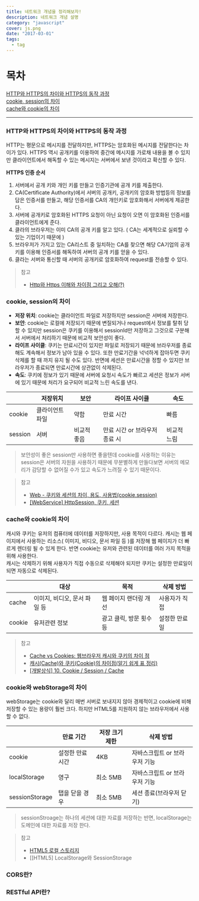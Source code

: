 ```yaml
---
title: 네트워크 개념을 정리해보자!
description: 네트워크 개념 설명
category: "javascript"
cover: js.png
date: "2017-03-01"
tags:
  - tag
---
```


# 목차

[HTTP와 HTTPS의 차이와 HTTPS의 동작 과정](#http와-https의-차이와-https의-동작-과정)  
[cookie, session의 차이](#cookie-session-local-storage의-차이)  
[cache와 cookie의 차이](#cache와-cookie의-차이)

---

### HTTP와 HTTPS의 차이와 HTTPS의 동작 과정

HTTP는 평문으로 메시지를 전달하지만, HTTPS는 암호화된 메시지를 전달한다는 차이가 있다. HTTPS 역시 공개키를 이용하여 중간에 메시지를 가로채 내용을 볼 수 있지만 클라이언트에서 해독할 수 있는 메시지는 서버에서 보낸 것이라고 확신할 수 있다.

**HTTPS 인증 순서**

1. 서버에서 공개 키와 개인 키를 만들고 인증기관에 공개 키를 제출한다.
2. CA(Certificate Authority)에서 서버의 공개키, 공개키의 암호화 방법등의 정보를 담은 인증서를 만들고, 해당 인증서를 CA의 개인키로 암호화해서 서버에게 제공한다.
3. 서버에 공개키로 암호화된 HTTPS 요청이 아닌 요청이 오면 이 암호화된 인증서를 클라이언트에게 준다.
4. 클라의 브라우저는 이미 CA의 공개 키를 알고 있다. ( CA는 세계적으로 실뢰할 수 있는 기업이기 때문에 )
5. 브라우저가 가지고 있는 CA리스트 중 일치하는 CA를 찾으면 해당 CA기업의 공개키를 이용해 인증서를 해독하여 서버의 공개 키를 얻을 수 있다.
6. 클라는 서버와 통신할 때 서버의 공개키로 암호화하여 request를 전송할 수 있다.

> 참고
>
> - [Http와 Https 이해와 차이점 그리고 오해(?)](https://jeong-pro.tistory.com/89)

### cookie, session의 차이

- **저장 위치**: cookie는 클라이언트 파일로 저장하지만 session은 서버에 저장한다.
- **보안**: cookie는 로컬에 저장되기 때문에 변질되거나 request에서 정보를 탈취 당할 수 있지만 session은 쿠키를 이용해서 sessionId만 저장하고 그것으로 구분해서 서버에서 처리하기 때문에 비교적 보안성이 좋다.
- **라이프 사이클**: 쿠키는 만료시간이 있지만 파일로 저장되기 때문에 브라우저를 종료해도 계속해서 정보가 남아 있을 수 있다. 또한 만료기간을 넉넉하게 잡아두면 쿠키 삭제를 할 때 까지 유지 될 수도 있다. 반면에 세션은 만료시간을 정할 수 있지만 브라우저가 종료되면 만료시간에 상관없이 삭제된다.
- **속도**: 쿠키에 정보가 있기 때문에 서버에 요청시 속도가 빠르고 세션은 정보가 서버에 있기 때문에 처리가 요구되어 비교적 느린 속도를 낸다.

|         | 저장위치        | 보안        | 라이프 사이클                 | 속도        |
| ------- | --------------- | ----------- | ----------------------------- | ----------- |
| cookie  | 클라이언트 파일 | 약함        | 만료 시간                     | 빠름        |
| session | 서버            | 비교적 좋음 | 만료 시간 or 브라우저 종료 시 | 비교적 느림 |

> 보안성이 좋은 session만 사용하면 좋을텐데 cookie를 사용하는 이유는 session은 서버의 자원을 사용하기 때문에 무분별하게 만들다보면 서버의 메모리가 감당할 수 없어질 수가 있고 속도가 느려질 수 있기 때문이다.

> 참고
>
> - [Web - 쿠키와 세션의 차이, 용도, 사용법(cookie,session)](https://jeong-pro.tistory.com/80)
> - [[WebService] HttpSession, 쿠키, 세션](https://eehoeskrap.tistory.com/5)

### cache와 cookie의 차이

캐시와 쿠키는 유저의 컴퓨터에 데이터를 저장하지만, 사용 목적이 다르다. 캐시는 웹 페이지에서 사용하는 리소스( 이미지, 비디오, 문서 파일 등 )를 저장해 웹 페이지가 더 빠르게 렌더링 될 수 있게 한다. 반면 cookie는 유저와 관련된 데이터를 여러 가지 목적을 위해 사용한다.  
캐시는 삭제하기 위해 사용자가 직접 수동으로 삭제해야 되지만 쿠키는 설정한 만료일이 되면 자동으로 삭제된다.

|        | 대상                         | 목적                    | 삭제 방법     |
| ------ | ---------------------------- | ----------------------- | ------------- |
| cache  | 이미지, 비디오, 문서 파일 등 | 웹 페이지 랜더링 개선   | 사용자가 직접 |
| cookie | 유저관련 정보                | 광고 클릭, 방문 횟수 등 | 설정한 만료일 |

> 참고
>
> - [Cache vs Cookies: 웹브라우저 캐시와 쿠키의 차이 점](http://utk-unm.blogspot.com/2015/09/cache-vs-cookies.html)
> - [캐시(Cache)와 쿠키(Cookie)의 차이점(알기 쉽게 표 정리)](https://zorba91.tistory.com/163)
> - [[개발상식] 10. Cookie / Session / Cache](https://asfirstalways.tistory.com/68)

### cookie와 webStorage의 차이

webStorage는 cookie와 달리 매번 서버로 보내지지 않아 경제적이고 cookie에 비해 저장할 수 있는 용량이 훨씬 크다. 하지만 HTML5를 지원하지 않는 브라우저에서 사용할 수 없다.

|                | 만료 기간        | 저장 크기 제한 | 삭제 방법                     |
| -------------- | ---------------- | -------------- | ----------------------------- |
| cookie         | 설정한 만료 시간 | 4KB            | 자바스크립트 or 브라우저 기능 |
| localStorage   | 영구             | 최소 5MB       | 자바스크립트 or 브라우저 기능 |
| sessionStorage | 탭을 닫을 경우   | 최소 5MB       | 세션 종료(브라우저 닫기)      |

> sessionStroage는 하나의 세션에 대한 자료를 저장하는 반면, localStorage는 도메인에 대한 자료를 저장 한다.

> 참고
>
> - [HTML5 로컬 스토리지](https://zetawiki.com/wiki/HTML5_%EB%A1%9C%EC%BB%AC_%EC%8A%A4%ED%86%A0%EB%A6%AC%EC%A7%80)
> - [[HTML5] LocalStorage와 SessionStorage

### CORS란?

### RESTful API란?
